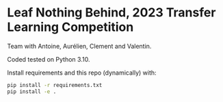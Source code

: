 # Leaf Nothing Behind, 2023 Transfer Learning Competition

Team with Antoine, Aurélien, Clement and Valentin.

Coded tested on Python 3.10.

Install requirements and this repo (dynamically) with:

```bash
pip install -r requirements.txt
pip install -e .
```
